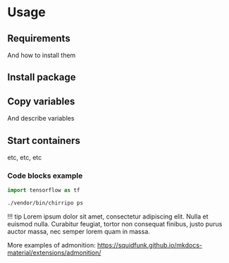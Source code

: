 # Usage

## Requirements

And how to install them

## Install package

## Copy variables

And describe variables

## Start containers

etc, etc, etc

### Code blocks example

``` python
import tensorflow as tf
```

``` bash
./vendor/bin/chirripo ps
```

!!! tip
    Lorem ipsum dolor sit amet, consectetur adipiscing elit. Nulla et euismod
    nulla. Curabitur feugiat, tortor non consequat finibus, justo purus auctor
    massa, nec semper lorem quam in massa.

More examples of admonition: 
https://squidfunk.github.io/mkdocs-material/extensions/admonition/